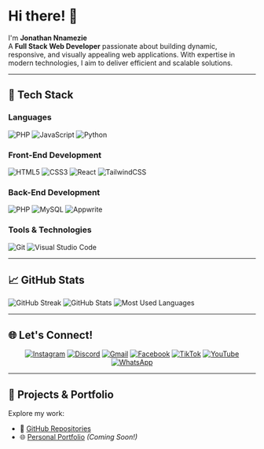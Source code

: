 # Hi there! 👋  
I'm **Jonathan Nnamezie**  
A **Full Stack Web Developer** passionate about building dynamic, responsive, and visually appealing web applications. With expertise in modern technologies, I aim to deliver efficient and scalable solutions.

---

## 🚀 **Tech Stack**  
### **Languages**  
<p>  
  <img src="https://img.shields.io/badge/PHP-777BB4?style=flat-square&logo=php&logoColor=white" alt="PHP">  
  <img src="https://img.shields.io/badge/JavaScript-F7DF1E?style=flat-square&logo=javascript&logoColor=black" alt="JavaScript">  
  <img src="https://img.shields.io/badge/Python-3776AB?style=flat-square&logo=python&logoColor=white" alt="Python">  
</p>  

### **Front-End Development**  
<p>  
  <img src="https://img.shields.io/badge/HTML5-E34F26?style=flat-square&logo=html5&logoColor=white" alt="HTML5">  
  <img src="https://img.shields.io/badge/CSS3-1572B6?style=flat-square&logo=css3&logoColor=white" alt="CSS3">  
  <img src="https://img.shields.io/badge/React-20232A?style=flat-square&logo=react&logoColor=61DAFB" alt="React">  
  <img src="https://img.shields.io/badge/TailwindCSS-38B2AC?style=flat-square&logo=tailwind-css&logoColor=white" alt="TailwindCSS">  
</p>  

### **Back-End Development**  
<p>  
  <img src="https://img.shields.io/badge/PHP-777BB4?style=flat-square&logo=php&logoColor=white" alt="PHP">  
  <img src="https://img.shields.io/badge/MySQL-4479A1?style=flat-square&logo=mysql&logoColor=white" alt="MySQL">  
  <img src="https://img.shields.io/badge/Appwrite-F02E65?style=flat-square&logo=appwrite&logoColor=white" alt="Appwrite">  
</p>  

### **Tools & Technologies**  
<p>  
  <img src="https://img.shields.io/badge/Git-F05032?style=flat-square&logo=git&logoColor=white" alt="Git">  
  <img src="https://img.shields.io/badge/Visual%20Studio%20Code-007ACC?style=flat-square&logo=visual-studio-code&logoColor=white" alt="Visual Studio Code">  
</p>  

---

## 📈 **GitHub Stats**  
<p>  
  <img src="https://github-readme-streak-stats.herokuapp.com?user=JCTECH111&theme=react&hide_border=true" alt="GitHub Streak">  
  <img src="https://github-readme-stats.vercel.app/api?username=JCTECH111&show_icons=true&theme=react&hide_border=true" alt="GitHub Stats">  
  <img src="https://github-readme-stats.vercel.app/api/top-langs/?username=JCTECH111&layout=compact&theme=react&hide_border=true" alt="Most Used Languages">  
</p>  

---

## 🌐 **Let's Connect!**  

<p align="center">  
  <a href="https://www.instagram.com/joecode001?igsh=cjd4dXYzMTAxcmF3"><img src="https://img.shields.io/badge/Instagram-E1306C?style=for-the-badge&logo=instagram&logoColor=white" alt="Instagram"></a>  
  <a href="https://discord.com/invite/zwh3SVgk"><img src="https://img.shields.io/badge/Discord-7289DA?style=for-the-badge&logo=discord&logoColor=white" alt="Discord"></a>  
  <a href="mailto:jctech333@gmail.com"><img src="https://img.shields.io/badge/Gmail-D44638?style=for-the-badge&logo=gmail&logoColor=white" alt="Gmail"></a>  
  <a href="https://www.facebook.com/JoeCode001?mibextid=ZbWKwL"><img src="https://img.shields.io/badge/Facebook-1877F2?style=for-the-badge&logo=facebook&logoColor=white" alt="Facebook"></a>  
  <a href="https://www.tiktok.com/@joecode001?_t=8mcMGshMj0H&_r=1"><img src="https://img.shields.io/badge/TikTok-000000?style=for-the-badge&logo=tiktok&logoColor=white" alt="TikTok"></a>  
  <a href="https://youtube.com/@joecode001?si=UroXphbseKwgYoj_"><img src="https://img.shields.io/badge/YouTube-FF0000?style=for-the-badge&logo=youtube&logoColor=white" alt="YouTube"></a>  
  <a href="https://wa.me/message/3KQ22NAAHCSKE1"><img src="https://img.shields.io/badge/WhatsApp-25D366?style=for-the-badge&logo=whatsapp&logoColor=white" alt="WhatsApp"></a>  
</p>  

---

## 💼 **Projects & Portfolio**  
Explore my work:  
- 📂 [GitHub Repositories](https://github.com/Jctech111)  
- 🌐 [Personal Portfolio](#) *(Coming Soon!)*  

